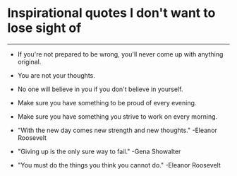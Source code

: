 # Inspirational quotes I don't want to lose sight of

---

- If you're not prepared to be wrong, you'll never come up with anything original.

- You are not your thoughts.

- No one will believe in you if you don't believe in yourself.

- Make sure you have something to be proud of every evening.

- Make sure you have something you strive to work on every morning.

- "With the new day comes new strength and new thoughts." -Eleanor Roosevelt

- "Giving up is the only sure way to fail." -Gena Showalter

- "You must do the things you think you cannot do." -Eleanor Roosevelt
